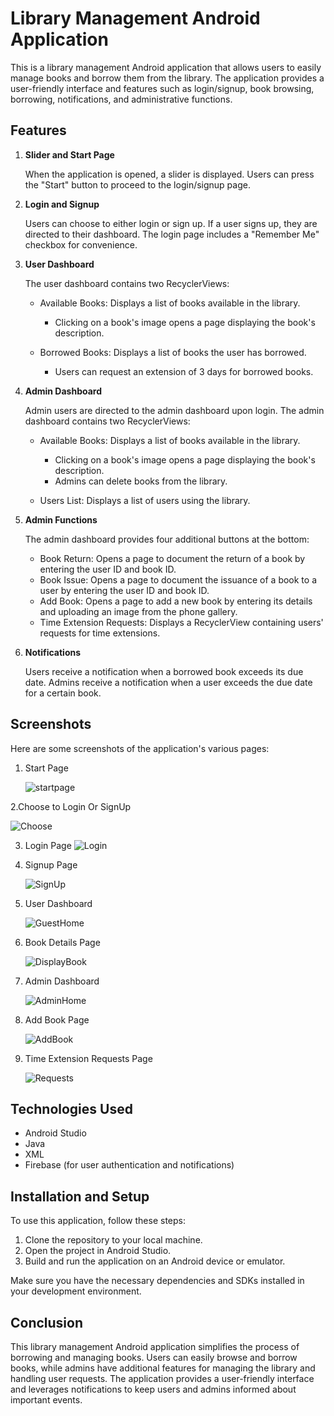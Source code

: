 # Library Management Android Application

This is a library management Android application that allows users to easily manage books and borrow them from the library. The application provides a user-friendly interface and features such as login/signup, book browsing, borrowing, notifications, and administrative functions.

## Features

1. **Slider and Start Page**

   When the application is opened, a slider is displayed.
   Users can press the "Start" button to proceed to the login/signup page.

2. **Login and Signup**

   Users can choose to either login or sign up.
   If a user signs up, they are directed to their dashboard.
   The login page includes a "Remember Me" checkbox for convenience.

3. **User Dashboard**

   The user dashboard contains two RecyclerViews:

   - Available Books: Displays a list of books available in the library.
     - Clicking on a book's image opens a page displaying the book's description.

   - Borrowed Books: Displays a list of books the user has borrowed.
     - Users can request an extension of 3 days for borrowed books.

4. **Admin Dashboard**

   Admin users are directed to the admin dashboard upon login.
   The admin dashboard contains two RecyclerViews:

   - Available Books: Displays a list of books available in the library.
     - Clicking on a book's image opens a page displaying the book's description.
     - Admins can delete books from the library.

   - Users List: Displays a list of users using the library.

5. **Admin Functions**

   The admin dashboard provides four additional buttons at the bottom:

   - Book Return: Opens a page to document the return of a book by entering the user ID and book ID.
   - Book Issue: Opens a page to document the issuance of a book to a user by entering the user ID and book ID.
   - Add Book: Opens a page to add a new book by entering its details and uploading an image from the phone gallery.
   - Time Extension Requests: Displays a RecyclerView containing users' requests for time extensions.

6. **Notifications**

   Users receive a notification when a borrowed book exceeds its due date.
   Admins receive a notification when a user exceeds the due date for a certain book.

## Screenshots

Here are some screenshots of the application's various pages:

1. Start Page


   ![startpage](https://github.com/NadaKhaledMazen/Library_Management_Application/assets/105931027/dbe82cbc-a56a-417b-bc4b-eea63de9e78d)

   
2.Choose to Login Or SignUp 


   ![Choose](https://github.com/NadaKhaledMazen/Library_Management_Application/assets/105931027/c7c22392-492b-47e5-b6d9-306846acd0ed)


3. Login Page
    ![Login](https://github.com/NadaKhaledMazen/Library_Management_Application/assets/105931027/3c5d8c75-cf89-4599-ac18-3dc8b9f4c429)


4. Signup Page


   ![SignUp](https://github.com/NadaKhaledMazen/Library_Management_Application/assets/105931027/cda32355-b3d1-464d-9aea-e6475b4357ed)

5. User Dashboard


   ![GuestHome](https://github.com/NadaKhaledMazen/Library_Management_Application/assets/105931027/b6e55fd2-eb62-47ff-a41b-c56b693233da)


6. Book Details Page


     ![DisplayBook](https://github.com/NadaKhaledMazen/Library_Management_Application/assets/105931027/973792b9-ac09-4415-9e59-9ab092319e25)


7. Admin Dashboard


    ![AdminHome](https://github.com/NadaKhaledMazen/Library_Management_Application/assets/105931027/c596650f-c8cd-4ce5-9357-3d255d23dcbb)


8. Add Book Page


    ![AddBook](https://github.com/NadaKhaledMazen/Library_Management_Application/assets/105931027/22d23976-5497-47ac-a4a0-9979c4a2cd59)

9. Time Extension Requests Page


    ![Requests](https://github.com/NadaKhaledMazen/Library_Management_Application/assets/105931027/46ff5ff9-52a9-4669-9fc3-9a76b781b07a)

## Technologies Used

- Android Studio
- Java
- XML
- Firebase (for user authentication and notifications)

## Installation and Setup

To use this application, follow these steps:

1. Clone the repository to your local machine.
2. Open the project in Android Studio.
3. Build and run the application on an Android device or emulator.

Make sure you have the necessary dependencies and SDKs installed in your development environment.

## Conclusion

This library management Android application simplifies the process of borrowing and managing books. Users can easily browse and borrow books, while admins have additional features for managing the library and handling user requests. The application provides a user-friendly interface and leverages notifications to keep users and admins informed about important events.
